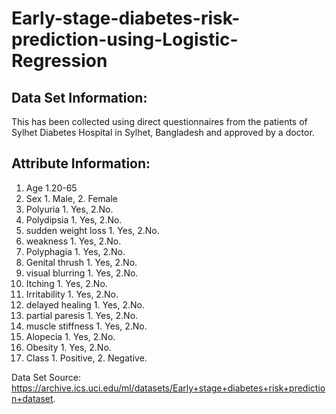 # Early-stage-diabetes-risk-prediction-using-Logistic-Regression

## Data Set Information:

This has been collected using direct questionnaires from the patients of Sylhet Diabetes
Hospital in Sylhet, Bangladesh and approved by a doctor.


## Attribute Information:

1.	Age 1.20-65
2.	Sex 1. Male, 2. Female
3.	Polyuria 1. Yes, 2.No.
4.	Polydipsia 1. Yes, 2.No.
5.	sudden weight loss 1. Yes, 2.No.
6.	weakness 1. Yes, 2.No.
7.	Polyphagia 1. Yes, 2.No.
8.	Genital thrush 1. Yes, 2.No.
9.	visual blurring 1. Yes, 2.No.
10.	Itching 1. Yes, 2.No.
11.	Irritability 1. Yes, 2.No.
12.	delayed healing 1. Yes, 2.No.
13.	partial paresis 1. Yes, 2.No.
14.	muscle stiffness 1. Yes, 2.No.
15.	Alopecia 1. Yes, 2.No.
16.	Obesity 1. Yes, 2.No.
17.	Class 1. Positive, 2. Negative.


Data Set Source: https://archive.ics.uci.edu/ml/datasets/Early+stage+diabetes+risk+prediction+dataset.
